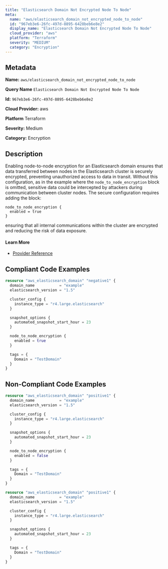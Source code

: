 ```yaml
---
title: "Elasticsearch Domain Not Encrypted Node To Node"
meta:
  name: "aws/elasticsearch_domain_not_encrypted_node_to_node"
  id: "967eb3e6-26fc-497d-8895-6428beb6e8e2"
  display_name: "Elasticsearch Domain Not Encrypted Node To Node"
  cloud_provider: "aws"
  platform: "Terraform"
  severity: "MEDIUM"
  category: "Encryption"
---
```

## Metadata

**Name:** `aws/elasticsearch_domain_not_encrypted_node_to_node`

**Query Name** `Elasticsearch Domain Not Encrypted Node To Node`

**Id:** `967eb3e6-26fc-497d-8895-6428beb6e8e2`

**Cloud Provider:** aws

**Platform** Terraform

**Severity:** Medium

**Category:** Encryption

## Description
Enabling node-to-node encryption for an Elasticsearch domain ensures that data transferred between nodes in the Elasticsearch cluster is securely encrypted, preventing unauthorized access to data in transit. Without this configuration, as in the example where the `node_to_node_encryption` block is omitted, sensitive data could be intercepted by attackers during communication between cluster nodes. The secure configuration requires adding the block:

```
node_to_node_encryption {
  enabled = true
}
```

ensuring that all internal communications within the cluster are encrypted and reducing the risk of data exposure.

#### Learn More

 - [Provider Reference](https://registry.terraform.io/providers/hashicorp/aws/latest/docs/resources/elasticsearch_domain#node_to_node_encryption)


## Compliant Code Examples
```terraform
resource "aws_elasticsearch_domain" "negative1" {
  domain_name           = "example"
  elasticsearch_version = "1.5"

  cluster_config {
    instance_type = "r4.large.elasticsearch"
  }

  snapshot_options {
    automated_snapshot_start_hour = 23
  }

  node_to_node_encryption {
    enabled = true
  }

  tags = {
    Domain = "TestDomain"
  }
}

```
## Non-Compliant Code Examples
```terraform
resource "aws_elasticsearch_domain" "positive1" {
  domain_name           = "example"
  elasticsearch_version = "1.5"

  cluster_config {
    instance_type = "r4.large.elasticsearch"
  }

  snapshot_options {
    automated_snapshot_start_hour = 23
  }

  node_to_node_encryption {
    enabled = false
  }

  tags = {
    Domain = "TestDomain"
  }
}

```

```terraform
resource "aws_elasticsearch_domain" "positive1" {
  domain_name           = "example"
  elasticsearch_version = "1.5"

  cluster_config {
    instance_type = "r4.large.elasticsearch"
  }

  snapshot_options {
    automated_snapshot_start_hour = 23
  }

  tags = {
    Domain = "TestDomain"
  }
}

```